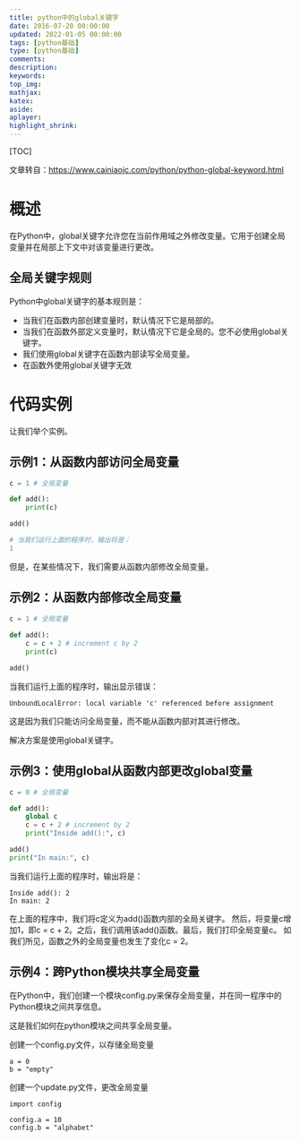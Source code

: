 ```yaml
---
title: python中的global关键字
date: 2016-07-20 00:00:00
updated: 2022-01-05 00:00:00
tags: [python基础]
type: [python基础]
comments: 
description: 
keywords: 
top_img:
mathjax:
katex:
aside:
aplayer:
highlight_shrink:
---
```


[TOC]

文章转自：https://www.cainiaojc.com/python/python-global-keyword.html

# 概述

在Python中，global关键字允许您在当前作用域之外修改变量。它用于创建全局变量并在局部上下文中对该变量进行更改。

## 全局关键字规则

Python中global关键字的基本规则是：

- 当我们在函数内部创建变量时，默认情况下它是局部的。
- 当我们在函数外部定义变量时，默认情况下它是全局的。您不必使用global关键字。
- 我们使用global关键字在函数内部读写全局变量。
- 在函数外使用global关键字无效



# 代码实例

让我们举个实例。

## 示例1：从函数内部访问全局变量

```python
c = 1 # 全局变量

def add():
    print(c)

add()

# 当我们运行上面的程序时，输出将是：
1
```

但是，在某些情况下，我们需要从函数内部修改全局变量。

## 示例2：从函数内部修改全局变量

```python
c = 1 # 全局变量
    
def add():
    c = c + 2 # increment c by 2
    print(c)

add()
```

当我们运行上面的程序时，输出显示错误：

```
UnboundLocalError: local variable 'c' referenced before assignment
```

这是因为我们只能访问全局变量，而不能从函数内部对其进行修改。

解决方案是使用global关键字。

## 示例3：使用global从函数内部更改global变量

```python
c = 0 # 全局变量

def add():
    global c
    c = c + 2 # increment by 2
    print("Inside add():", c)

add()
print("In main:", c)
```

当我们运行上面的程序时，输出将是：

```
Inside add(): 2
In main: 2
```

在上面的程序中，我们将c定义为add()函数内部的全局关键字。
		然后，将变量c增加1，即c = c + 2。之后，我们调用该add()函数。最后，我们打印全局变量c。
		如我们所见，函数之外的全局变量也发生了变化c = 2。



## 示例4：跨Python模块共享全局变量

在Python中，我们创建一个模块config.py来保存全局变量，并在同一程序中的Python模块之间共享信息。

这是我们如何在python模块之间共享全局变量。

创建一个config.py文件，以存储全局变量

```
a = 0
b = "empty"
```

创建一个update.py文件，更改全局变量

```
import config

config.a = 10
config.b = "alphabet"
```



























